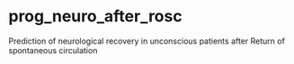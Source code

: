 # prog_neuro_after_rosc
Prediction of neurological recovery in unconscious patients after Return of spontaneous circulation
